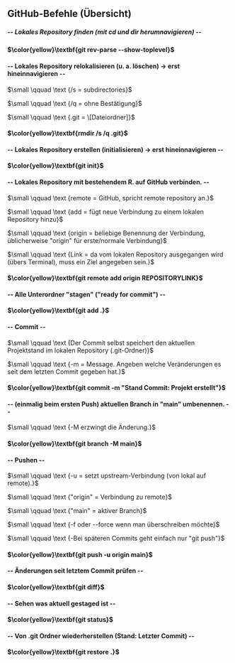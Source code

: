 ## GitHub-Befehle (Übersicht)

##### -- Lokales Repository finden (mit cd und dir herumnavigieren) --

#### $\color{yellow}\textbf{git rev-parse --show-toplevel}$



#### -- Lokales Repository relokalisieren (u. a. löschen) -> erst hineinnavigieren --

$\small \qquad \text	{/s = subdirectories}$

$\small \qquad \text	{/q = ohne Bestätigung}$

$\small \qquad \text	{.git = \[Dateiordner]}$

#### $\color{yellow}\textbf{rmdir /s /q .git}$



#### -- Lokales Repository erstellen (initialisieren) -> erst hineinnavigieren --

#### $\color{yellow}\textbf{git init}$



#### -- Lokales Repository mit bestehendem R. auf GitHub verbinden. --

$\small \qquad \text	{remote = GitHub, spricht remote repository an.}$

$\small \qquad \text	{add = fügt neue Verbindung zu einem lokalen Repository hinzu}$

$\small \qquad \text	{origin = beliebige Benennung der Verbindung, üblicherweise "origin" für erste/normale Verbindung}$

$\small \qquad \text	{Link = da vom lokalen Repository ausgegangen wird (übers Terminal), muss ein Ziel angegeben sein.}$

#### $\color{yellow}\textbf{git remote add origin REPOSITORYLINK}$



#### -- Alle Unterordner "stagen" ("ready for commit") --

#### $\color{yellow}\textbf{git add .}$



#### -- Commit --

$\small \qquad \text	{Der Commit selbst speichert den aktuellen Projektstand im lokalen Repository (.git-Ordner)}$

$\small \qquad \text	{-m = Message. Angeben welche Veränderungen es seit dem letzten Commit gegeben hat.}$

#### $\color{yellow}\textbf{git commit -m "Stand Commit: Projekt erstellt"}$



#### -- (einmalig beim ersten Push) aktuellen Branch in "main" umbenennen. --

$\small \qquad \text	{-M erzwingt die Änderung.}$

#### $\color{yellow}\textbf{git branch -M main}$



#### -- Pushen --

$\small \qquad \text {-u = setzt upstream-Verbindung (von lokal auf remote).}$

$\small \qquad \text {"origin" = Verbindung zu remote}$

$\small \qquad \text {"main" = aktiver Branch}$
 
$\small \qquad \text {-f oder --force wenn man überschreiben möchte}$

$\small \qquad \text {-Bei späteren Commits geht einfach nur "git push"}$

#### $\color{yellow}\textbf{git push -u origin main}$



#### -- Änderungen seit letztem Commit prüfen --

#### $\color{yellow}\textbf{git diff}$



#### -- Sehen was aktuell gestaged ist --

#### $\color{yellow}\textbf{git status}$



#### -- Von .git Ordner wiederherstellen (Stand: Letzter Commit) --

#### $\color{yellow}\textbf{git restore .}$

